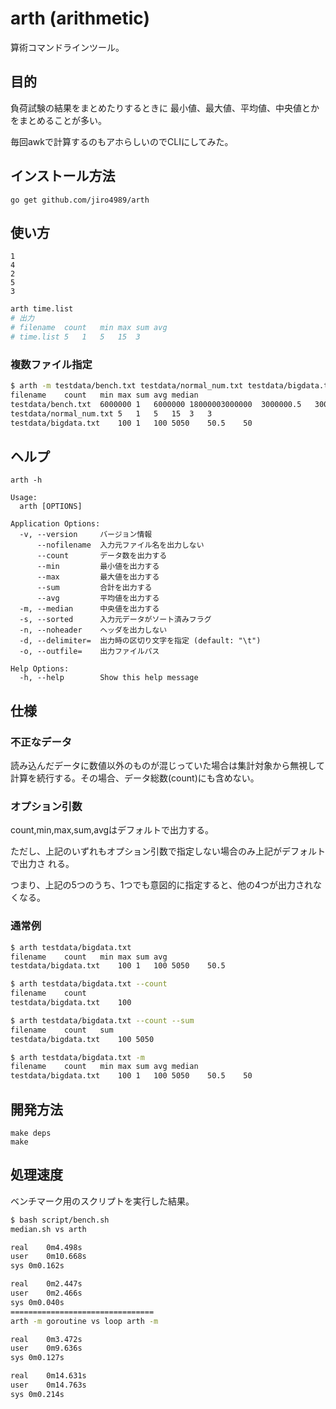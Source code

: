 # arth (arithmetic)

算術コマンドラインツール。

## 目的

負荷試験の結果をまとめたりするときに
最小値、最大値、平均値、中央値とかをまとめることが多い。

毎回awkで計算するのもアホらしいのでCLIにしてみた。

## インストール方法

`go get github.com/jiro4989/arth`

## 使い方

```time.list
1
4
2
5
3
```

```bash
arth time.list
# 出力
# filename	count	min	max	sum	avg
# time.list	5	1	5	15	3
```

### 複数ファイル指定

```bash
$ arth -m testdata/bench.txt testdata/normal_num.txt testdata/bigdata.txt 
filename	count	min	max	sum	avg	median
testdata/bench.txt	6000000	1	6000000	18000003000000	3000000.5	3000000
testdata/normal_num.txt	5	1	5	15	3	3
testdata/bigdata.txt	100	1	100	5050	50.5	50
```

## ヘルプ

`arth -h`

    Usage:
      arth [OPTIONS]

    Application Options:
      -v, --version     バージョン情報
          --nofilename  入力元ファイル名を出力しない
          --count       データ数を出力する
          --min         最小値を出力する
          --max         最大値を出力する
          --sum         合計を出力する
          --avg         平均値を出力する
      -m, --median      中央値を出力する
      -s, --sorted      入力元データがソート済みフラグ
      -n, --noheader    ヘッダを出力しない
      -d, --delimiter=  出力時の区切り文字を指定 (default: "\t")
      -o, --outfile=    出力ファイルパス

    Help Options:
      -h, --help        Show this help message

## 仕様

### 不正なデータ

読み込んだデータに数値以外のものが混じっていた場合は集計対象から無視して
計算を続行する。その場合、データ総数(count)にも含めない。

### オプション引数

count,min,max,sum,avgはデフォルトで出力する。

ただし、上記のいずれもオプション引数で指定しない場合のみ上記がデフォルトで出力さ
れる。

つまり、上記の5つのうち、1つでも意図的に指定すると、他の4つが出力されなくなる。

### 通常例

```bash
$ arth testdata/bigdata.txt
filename	count	min	max	sum	avg
testdata/bigdata.txt	100	1	100	5050	50.5
```

```bash
$ arth testdata/bigdata.txt --count
filename	count
testdata/bigdata.txt	100
```

```bash
$ arth testdata/bigdata.txt --count --sum
filename	count	sum
testdata/bigdata.txt	100	5050
```

```bash
$ arth testdata/bigdata.txt -m
filename	count	min	max	sum	avg	median
testdata/bigdata.txt	100	1	100	5050	50.5	50
```

## 開発方法

```
make deps
make
```

## 処理速度

ベンチマーク用のスクリプトを実行した結果。

```bash
$ bash script/bench.sh
median.sh vs arth

real	0m4.498s
user	0m10.668s
sys	0m0.162s

real	0m2.447s
user	0m2.466s
sys	0m0.040s
================================
arth -m goroutine vs loop arth -m

real	0m3.472s
user	0m9.636s
sys	0m0.127s

real	0m14.631s
user	0m14.763s
sys	0m0.214s
```
